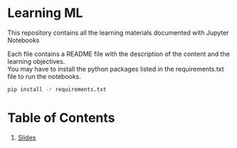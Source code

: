 # Learning ML
This repository contains all the learning materials documented with Jupyter Notebooks

Each file contains a README file with the description of the content and the learning objectives.<br>
You may have to install the python packages listed in the requirements.txt file to run the notebooks.
```bash
pip install -r requirements.txt
```

# Table of Contents
1. [Slides](slides/README.md)